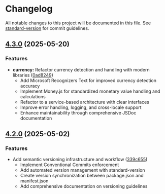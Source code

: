 # Changelog

All notable changes to this project will be documented in this file. See [standard-version](https://github.com/conventional-changelog/standard-version) for commit guidelines.

## [4.3.0](https://github.com/[username]/timeismoney/compare/v4.2.0...v4.3.0) (2025-05-20)

### Features

- **currency:** Refactor currency detection and handling with modern libraries ([0ad8249](https://github.com/[username]/timeismoney/commit/0ad8249))
  - Add Microsoft Recognizers Text for improved currency detection accuracy
  - Implement Money.js for standardized monetary value handling and calculations
  - Refactor to a service-based architecture with clear interfaces
  - Improve error handling, logging, and cross-locale support
  - Enhance maintainability through comprehensive JSDoc documentation

## [4.2.0](https://github.com/[username]/timeismoney/compare/v4.1.5...v4.2.0) (2025-05-02)

### Features

- Add semantic versioning infrastructure and workflow ([339c655](https://github.com/[username]/timeismoney/commit/339c6556ef83d68bd2a3edfa68d1c22caeecdf42))
  - Implement Conventional Commits enforcement
  - Add automated version management with standard-version
  - Create version synchronization between package.json and manifest.json
  - Add comprehensive documentation on versioning guidelines
